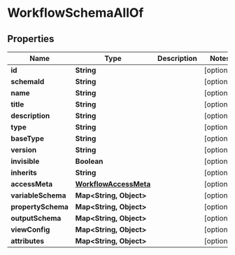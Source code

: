 

# WorkflowSchemaAllOf


## Properties

Name | Type | Description | Notes
------------ | ------------- | ------------- | -------------
**id** | **String** |  |  [optional]
**schemaId** | **String** |  |  [optional]
**name** | **String** |  |  [optional]
**title** | **String** |  |  [optional]
**description** | **String** |  |  [optional]
**type** | **String** |  |  [optional]
**baseType** | **String** |  |  [optional]
**version** | **String** |  |  [optional]
**invisible** | **Boolean** |  |  [optional]
**inherits** | **String** |  |  [optional]
**accessMeta** | [**WorkflowAccessMeta**](WorkflowAccessMeta.md) |  |  [optional]
**variableSchema** | **Map&lt;String, Object&gt;** |  |  [optional]
**propertySchema** | **Map&lt;String, Object&gt;** |  |  [optional]
**outputSchema** | **Map&lt;String, Object&gt;** |  |  [optional]
**viewConfig** | **Map&lt;String, Object&gt;** |  |  [optional]
**attributes** | **Map&lt;String, Object&gt;** |  |  [optional]



